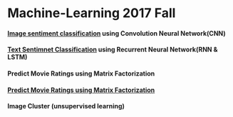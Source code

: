 # Machine-Learning  2017 Fall     
#### [Image sentiment classification](https://github.com/ReuiYan-Lin/Machine-Learning/tree/master/Image%20Sentiment%20Classification) using Convolution Neural Network(CNN)
#### [Text Sentimnet Classification](https://github.com/ReuiYan-Lin/Machine-Learning/tree/master/Sentence%20Sentiment%20Classification) using Recurrent Neural Network(RNN & LSTM)
#### Predict Movie Ratings using Matrix Factorization
#### [Predict Movie Ratings using Matrix Factorization](https://github.com/ReuiYan-Lin/Machine-Learning/tree/master/Movie%20Recommendation)
#### Image Cluster (unsupervised learning)
